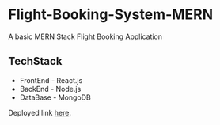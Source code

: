 # Flight-Booking-System-MERN

A basic MERN Stack Flight Booking Application

## TechStack 
- FrontEnd - React.js
- BackEnd - Node.js
- DataBase - MongoDB

Deployed link [here](https://daya-flight-booking-mern.web.app/).
